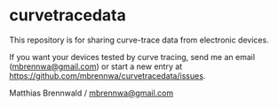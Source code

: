 # curvetracedata
This repository is for sharing curve-trace data from electronic devices.

If you want your devices tested by curve tracing, send me an email (mbrennwa@gmail.com) or start a new entry at https://github.com/mbrennwa/curvetracedata/issues.

Matthias Brennwald / mbrennwa@gmail.com
